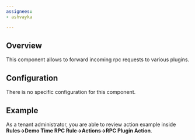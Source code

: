 ```yaml
---
assignees:
- ashvayka

---
```


## Overview

This component allows to forward incoming rpc requests to various plugins. 

## Configuration

There is no specific configuration for this component.

## Example

As a tenant administrator, you are able to review action example inside **Rules->Demo Time RPC Rule->Actions->RPC Plugin Action**.